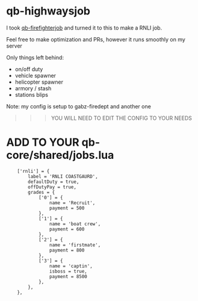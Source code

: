 # qb-highwaysjob

I took [qb-firefighterjob](https://github.com/qbcore-framework/qb-ambulancejob) and turned it to this to make a RNLI job.

Feel free to make optimization and PRs, however it runs smoothly on my server

Only things left behind:

- on/off duty
- vehicle spawner
- helicopter spawner
- armory / stash
- stations blips

Note: my config is setup to gabz-firedept and another one

>>> YOU WILL NEED TO EDIT THE CONFIG TO YOUR NEEDS

# ADD TO YOUR qb-core/shared/jobs.lua
```
	['rnli'] = {
		label = 'RNLI COASTGAURD',
		defaultDuty = true,
		offDutyPay = true,
		grades = {
            ['0'] = {
                name = 'Recruit',
                payment = 500
            },
            ['1'] = {
                name = 'boat crew',
                payment = 600
            },
			['2'] = {
                name = 'firstmate',
                payment = 800
            },
			['3'] = {
                name = 'captin',
                isboss = true,
                payment = 8500
            },
        },
	},
```
